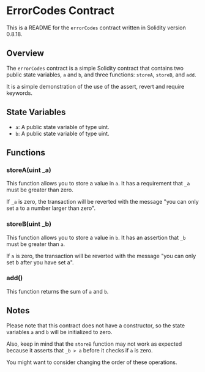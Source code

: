 # ErrorCodes Contract

This is a README for the `errorCodes` contract written in Solidity version 0.8.18.

## Overview

The `errorCodes` contract is a simple Solidity contract that contains two public state variables, `a` and `b`, and three functions: `storeA`, `storeB`, and `add`.

It is a simple demonstration of the use of the assert, revert and require keywords.

## State Variables

- `a`: A public state variable of type uint.
- `b`: A public state variable of type uint.

## Functions

### storeA(uint _a)

This function allows you to store a value in `a`. It has a requirement that `_a` must be greater than zero.

If `_a` is zero, the transaction will be reverted with the message "you can only set a to a number larger than zero".

### storeB(uint _b)

This function allows you to store a value in `b`. It has an assertion that `_b` must be greater than `a`.

If `a` is zero, the transaction will be reverted with the message "you can only set b after you have set a".

### add()

This function returns the sum of `a` and `b`.

## Notes

Please note that this contract does not have a constructor, so the state variables `a` and `b` will be initialized to zero.

Also, keep in mind that the `storeB` function may not work as expected because it asserts that `_b > a` before it checks if `a` is zero.

You might want to consider changing the order of these operations.
